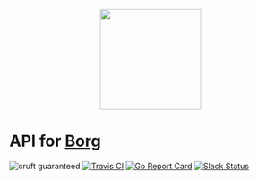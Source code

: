 <p align="center"><img height="180px" width="180px" src="https://github.com/fabric-8/borg/raw/master/assets/borg_mascot.png" alt=""></p>

API for [Borg](https://github.com/ok-borg/borg)
===
![cruft guaranteed](https://img.shields.io/badge/cruft-guaranteed-green.svg) [![Travis CI](https://api.travis-ci.org/ok-borg/api.svg?branch=master)](https://travis-ci.org/ok-borg/api) [![Go Report Card](https://goreportcard.com/badge/github.com/ok-borg/api)](https://goreportcard.com/report/github.com/ok-borg/api) [![Slack Status](http://ok-b.org:1492/badge.svg)](http://ok-b.org:1492)
